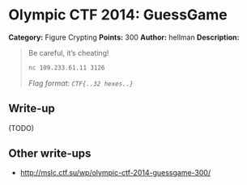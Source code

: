 # Olympic CTF 2014: GuessGame

**Category:** Figure Crypting
**Points:** 300
**Author:** hellman
**Description:**

> Be careful, it’s cheating!
>
> ```bash
> nc 109.233.61.11 3126
> ```
>
> _Flag format: `CTF{..32 hexes..}`_

## Write-up

(TODO)

## Other write-ups

* <http://mslc.ctf.su/wp/olympic-ctf-2014-guessgame-300/>
